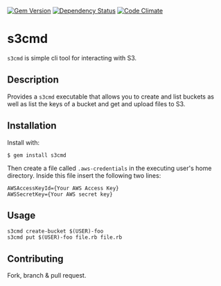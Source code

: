 [![Gem Version](https://badge.fury.io/rb/s3cmd.png)](http://badge.fury.io/rb/s3cmd)
[![Dependency Status](https://gemnasium.com/samuelkadolph/s3cmd.png)](https://gemnasium.com/samuelkadolph/s3cmd)
[![Code Climate](https://codeclimate.com/github/samuelkadolph/s3cmd.png)](https://codeclimate.com/github/samuelkadolph/s3cmd)

# s3cmd

`s3cmd` is simple cli tool for interacting with S3.

## Description

Provides a `s3cmd` executable that allows you to create and list buckets as well as list the keys of a bucket and get and upload files to S3.

## Installation

Install with:

    $ gem install s3cmd

Then create a file called `.aws-credentials` in the executing user's home directory.  Inside this file insert the following two lines:
```
AWSAccessKeyId={Your AWS Access Key}
AWSSecretKey={Your AWS secret key}
```

## Usage

```
s3cmd create-bucket $(USER)-foo
s3cmd put $(USER)-foo file.rb file.rb
```

## Contributing

Fork, branch & pull request.
